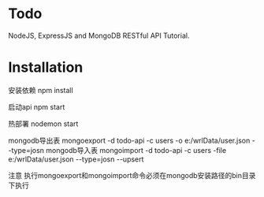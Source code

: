 # Todo

NodeJS, ExpressJS and MongoDB RESTful API Tutorial.

# Installation

安装依赖
npm install


启动api
npm start

热部署
nodemon start

mongodb导出表
 mongoexport -d todo-api -c users -o e:/wrlData/user.json --type=josn 
mongodb导入表
 mongoimport -d todo-api -c users  -file e:/wrlData/user.json --type=josn --upsert 

注意
执行mongoexport和mongoimport命令必须在mongodb安装路径的bin目录下执行